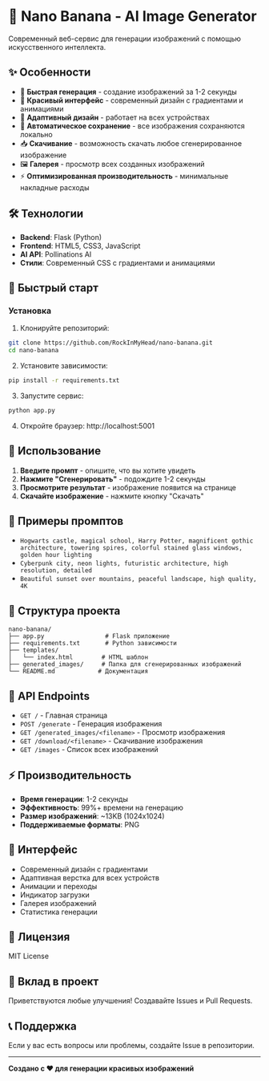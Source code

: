 # 🎨 Nano Banana - AI Image Generator

Современный веб-сервис для генерации изображений с помощью искусственного интеллекта.

## ✨ Особенности

- 🚀 **Быстрая генерация** - создание изображений за 1-2 секунды
- 🎨 **Красивый интерфейс** - современный дизайн с градиентами и анимациями
- 📱 **Адаптивный дизайн** - работает на всех устройствах
- 💾 **Автоматическое сохранение** - все изображения сохраняются локально
- 📥 **Скачивание** - возможность скачать любое сгенерированное изображение
- 🖼️ **Галерея** - просмотр всех созданных изображений
- ⚡ **Оптимизированная производительность** - минимальные накладные расходы

## 🛠️ Технологии

- **Backend**: Flask (Python)
- **Frontend**: HTML5, CSS3, JavaScript
- **AI API**: Pollinations AI
- **Стили**: Современный CSS с градиентами и анимациями

## 🚀 Быстрый старт

### Установка

1. Клонируйте репозиторий:
```bash
git clone https://github.com/RockInMyHead/nano-banana.git
cd nano-banana
```

2. Установите зависимости:
```bash
pip install -r requirements.txt
```

3. Запустите сервис:
```bash
python app.py
```

4. Откройте браузер: http://localhost:5001

## 📖 Использование

1. **Введите промпт** - опишите, что вы хотите увидеть
2. **Нажмите "Сгенерировать"** - подождите 1-2 секунды
3. **Просмотрите результат** - изображение появится на странице
4. **Скачайте изображение** - нажмите кнопку "Скачать"

## 🎯 Примеры промптов

- `Hogwarts castle, magical school, Harry Potter, magnificent gothic architecture, towering spires, colorful stained glass windows, golden hour lighting`
- `Cyberpunk city, neon lights, futuristic architecture, high resolution, detailed`
- `Beautiful sunset over mountains, peaceful landscape, high quality, 4K`

## 📁 Структура проекта

```
nano-banana/
├── app.py                 # Flask приложение
├── requirements.txt       # Python зависимости
├── templates/
│   └── index.html        # HTML шаблон
├── generated_images/     # Папка для сгенерированных изображений
└── README.md            # Документация
```

## 🔧 API Endpoints

- `GET /` - Главная страница
- `POST /generate` - Генерация изображения
- `GET /generated_images/<filename>` - Просмотр изображения
- `GET /download/<filename>` - Скачивание изображения
- `GET /images` - Список всех изображений

## ⚡ Производительность

- **Время генерации**: 1-2 секунды
- **Эффективность**: 99%+ времени на генерацию
- **Размер изображений**: ~13KB (1024x1024)
- **Поддерживаемые форматы**: PNG

## 🎨 Интерфейс

- Современный дизайн с градиентами
- Адаптивная верстка для всех устройств
- Анимации и переходы
- Индикатор загрузки
- Галерея изображений
- Статистика генерации

## 📝 Лицензия

MIT License

## 🤝 Вклад в проект

Приветствуются любые улучшения! Создавайте Issues и Pull Requests.

## 📞 Поддержка

Если у вас есть вопросы или проблемы, создайте Issue в репозитории.

---

**Создано с ❤️ для генерации красивых изображений**
